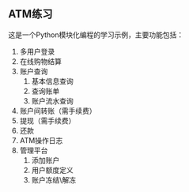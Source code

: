 ## ATM练习
这是一个Python模块化编程的学习示例，主要功能包括：
1. 多用户登录
2. 在线购物结算
3. 账户查询
    1. 基本信息查询
    2. 查询账单
    3. 账户流水查询
4. 账户间转账（需手续费）
5. 提现（需手续费）
6. 还款
7. ATM操作日志
8. 管理平台
    1. 添加账户
    2. 用户额度定义
    3. 账户冻结\解冻